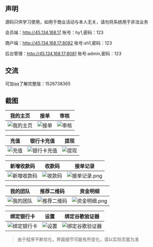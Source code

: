 ## 声明

源码只供学习使用，如用于商业活动与本人无关，请勿将系统用于非法业务


会员端：http://45.134.168.17
账号：hy1,密码：123

商户端：http://45.134.168.17:8082
账号:sh1,密码：123

后台管理：http://45.134.168.17:8081
账号:admin,密码：123


## 交流
可加qq了解完整版：1526738365

## 截图

| 我的主页 | 接单 | 审核 |
| :------: | :------: | :------: |
| ![我的主页](https://www.helloimg.com/images/2020/07/04/zhuye0571d3deb42c329a.png) | ![接单](https://www.helloimg.com/images/2020/07/04/jiedanff4507ddc8060159.png) | ![审核](https://www.helloimg.com/images/2020/07/04/shenhed5871c193be4ad27.png) |

| 充值 | 银行卡充值 | 提现 |
| :------: | :------: | :------: |
| ![充值](https://www.helloimg.com/images/2020/07/04/chongzhid4335c11c4d1a9ca.png) | ![银行卡充值](https://www.helloimg.com/images/2020/07/04/chongzhi25930941f32ff6092.png) | ![提现](https://www.helloimg.com/images/2020/07/04/tixian5e7af1f628d8aa3d.png) |

| 新增收款码 | 收款码 | 接单记录 |
| :------: | :------: | :------: |
| ![新增收款码](https://www.helloimg.com/images/2020/07/04/shoukuanma28dc808edbf09fde0.png) | ![收款码](https://www.helloimg.com/images/2020/07/04/shoukuanmab9aa3e848741d748.png) | ![接单记录.png](https://www.helloimg.com/images/2020/07/04/jiedanjilu1023cd84c28f948a.png) |

| 我的团队 | 推荐二维码 | 资金明细 |
| :------: | :------: | :------: |
| ![我的团队](https://www.helloimg.com/images/2020/07/04/wodetuanduic3a8b20e0785519f.png) | ![推荐二维码](https://www.helloimg.com/images/2020/07/04/tuijianerweimaaef82b994e844786.png) | ![资金明细.png](https://www.helloimg.com/images/2020/07/04/zijinmingxi1710d467bc8f0e3b.png) |

| 绑定银行卡 | 设置 | 绑定谷歌验证器 |
| :------: | :------: | :------: |
| ![绑定银行卡](https://www.helloimg.com/images/2020/07/04/yinhangkabf2c635aa2f7ce3f.png) | ![设置](https://www.helloimg.com/images/2020/07/04/shezhib64ce9211a314897.png) | ![绑定谷歌验证器](https://www.helloimg.com/images/2020/07/04/gugeyanzhengma51eedc1f002e1572.png) |


> 由于程序不断优化，界面细节可能有所变化，请以实际页面为准
